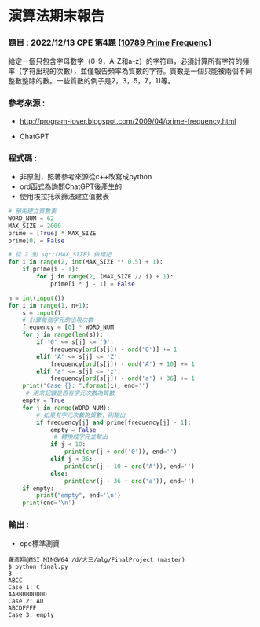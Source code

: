 # 演算法期末報告

### 題目 : **2022/12/13 CPE** 第4題 ([10789 Prime Frequenc](https://cpe.cse.nsysu.edu.tw/cpe/file/attendance/problemPdf/10789.pdf))

給定一個只包含字母數字（0-9，A-Z和a-z）的字符串，必須計算所有字符的頻率（字符出現的次數），並僅報告頻率為質數的字符。質數是一個只能被兩個不同整數整除的數。一些質數的例子是2，3，5，7，11等。



### 參考來源 :

* http://program-lover.blogspot.com/2009/04/prime-frequency.html

* ChatGPT



### 程式碼 : 

* 非原創，照著參考來源從c++改寫成python
* ord函式為詢問ChatGPT後產生的
* 使用埃拉托茨篩法建立值數表

```python
# 預先建立質數表
WORD_NUM = 62
MAX_SIZE = 2000
prime = [True] * MAX_SIZE
prime[0] = False

# 從 2 到 sqrt(MAX_SIZE) 做標記
for i in range(2, int(MAX_SIZE ** 0.5) + 1):
    if prime[i - 1]:
        for j in range(2, (MAX_SIZE // i) + 1):
            prime[i * j - 1] = False

n = int(input())
for i in range(1, n+1):
    s = input()
    # 計算每個字元的出現次數
    frequency = [0] * WORD_NUM
    for j in range(len(s)):
        if '0' <= s[j] <= '9':
            frequency[ord(s[j]) - ord('0')] += 1
        elif 'A' <= s[j] <= 'Z':
            frequency[ord(s[j]) - ord('A') + 10] += 1
        elif 'a' <= s[j] <= 'z':
            frequency[ord(s[j]) - ord('a') + 36] += 1
    print("Case {}: ".format(i), end='')
     # 用來記錄是否有字元次數為質數
    empty = True
    for j in range(WORD_NUM):
        # 如果有字元次數為質數，則輸出
        if frequency[j] and prime[frequency[j] - 1]:
            empty = False
             # 轉換成字元並輸出
            if j < 10:
                print(chr(j + ord('0')), end='')
            elif j < 36:
                print(chr(j - 10 + ord('A')), end='')
            else:
                print(chr(j - 36 + ord('a')), end='')
    if empty:
        print("empty", end='\n')
    print(end='\n')
```



### 輸出 : 

*  cpe標準測資

```
羅彥翔@MSI MINGW64 /d/大三/alg/FinalProject (master)
$ python final.py
3 
ABCC
Case 1: C
AABBBBDDDDD
Case 2: AD
ABCDFFFF
Case 3: empty
```



